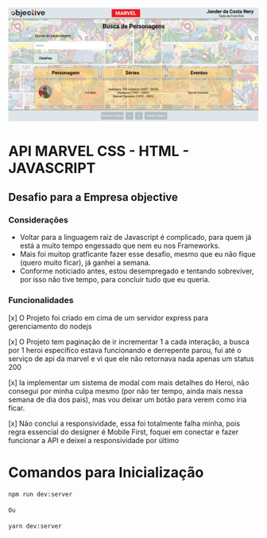 ![Tela Principal da Aplicação](https://github.com/jnerydesigner/api-marve-javascript-css-html/blob/main/frontend/static/images/tela_principal.png)

# API MARVEL CSS - HTML - JAVASCRIPT

## Desafio para a Empresa objective

### Considerações

- Voltar para a linguagem raiz de Javascript é complicado, para quem já está a muito tempo engessado que nem eu nos Frameworks.
- Mais foi muitop gratficante fazer esse desafio, mesmo que eu não fique (quero muito ficar), já ganhei a semana.
- Conforme noticiado antes, estou desempregado e tentando sobreviver, por isso não tive tempo, para concluir tudo que eu queria.

### Funcionalidades

[x] O Projeto foi criado em cima de um servidor express para gerenciamento do nodejs

[x] O Projeto tem paginação de ir incrementar 1 a cada interação, a busca por 1 heroi especifico estava funcionando e derrepente parou, fui até o serviço de api da marvel e vi que ele não retornava nada apenas um status 200

[x] Ia implementar um sistema de modal com mais detalhes do Heroi, não consegui por minha culpa mesmo (por não ter tempo, ainda mais nessa semana de dia dos pais), mas vou deixar um botão para verem como iria ficar.

[x] Não conclui a responsividade, essa foi totalmente falha minha, pois regra essencial do designer é Mobile First, foquei em conectar e fazer funcionar a API e deixei a responsividade por último

# Comandos para Inicialização

```
npm run dev:server

Ou

yarn dev:server
```
